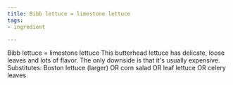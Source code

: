```yaml
---
title: Bibb lettuce = limestone lettuce
tags:
- ingredient

---
```

Bibb lettuce = limestone lettuce This butterhead lettuce has delicate, loose leaves and lots of flavor. The only downside is that it's usually expensive. Substitutes: Boston lettuce (larger) OR corn salad OR leaf lettuce OR celery leaves
